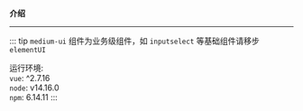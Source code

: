 **介绍**
***  

::: tip 
<code>medium-ui</code> 组件为业务级组件，如 <code>input</code><code>select</code> 等基础组件请移步 <code>elementUI </code>   

运行环境:  
<code>vue</code>: ^2.7.16  
<code>node</code>: v14.16.0  
<code>npm</code>: 6.14.11
:::
